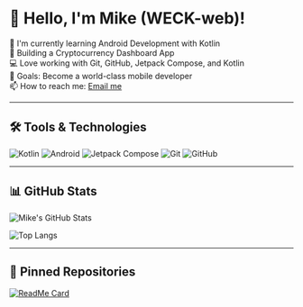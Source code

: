 # 👋 Hello, I'm Mike (WECK-web)!

🌱 I'm currently learning Android Development with Kotlin  
🚀 Building a Cryptocurrency Dashboard App  
💻 Love working with Git, GitHub, Jetpack Compose, and Kotlin  
🎯 Goals: Become a world-class mobile developer  
📫 How to reach me: [Email me](mailto:youremail@example.com)  

---

## 🛠️ Tools & Technologies
![Kotlin](https://img.shields.io/badge/-Kotlin-0095D5?style=flat&logo=kotlin&logoColor=white)
![Android](https://img.shields.io/badge/-Android-3DDC84?style=flat&logo=android&logoColor=white)
![Jetpack Compose](https://img.shields.io/badge/-Jetpack%20Compose-4285F4?style=flat&logo=android)
![Git](https://img.shields.io/badge/-Git-F05032?style=flat&logo=git&logoColor=white)
![GitHub](https://img.shields.io/badge/-GitHub-181717?style=flat&logo=github)

---

## 📊 GitHub Stats
![Mike's GitHub Stats](https://github-readme-stats.vercel.app/api?username=WECK-web&show_icons=true&theme=radical)

![Top Langs](https://github-readme-stats.vercel.app/api/top-langs/?username=WECK-web&layout=compact&theme=radical)

---

## 📌 Pinned Repositories
[![ReadMe Card](https://github-readme-stats.vercel.app/api/pin/?username=WECK-web&repo=crypto-dashboard-tracker&theme=radical)](https://github.com/WECK-web/crypto-dashboard-tracker)
